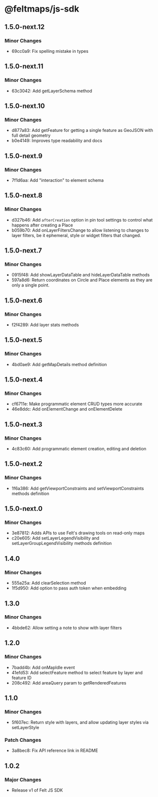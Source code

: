 # @feltmaps/js-sdk

## 1.5.0-next.12

### Minor Changes

* 69cc0a9: Fix spelling mistake in types

## 1.5.0-next.11

### Minor Changes

* 63c3042: Add getLayerSchema method

## 1.5.0-next.10

### Minor Changes

* d877a83: Add getFeature for getting a single feature as GeoJSON with full detail geometry
* b0e4149: Improves type readability and docs

## 1.5.0-next.9

### Minor Changes

* 7f1d6aa: Add "interaction" to element schema

## 1.5.0-next.8

### Minor Changes

* d327b46: Add `afterCreation` option in pin tool settings to control what happens after creating a Place
* b059b70: Add onLayerFiltersChange to allow listening to changes to layer filters, be it ephemeral, style or widget filters that changed.

## 1.5.0-next.7

### Minor Changes

* 0915f48: Add showLayerDataTable and hideLayerDataTable methods
* 597a8d6: Return coordinates on Circle and Place elements as they are only a single point.

## 1.5.0-next.6

### Minor Changes

* f2f4289: Add layer stats methods

## 1.5.0-next.5

### Minor Changes

* 4bd0ae9: Add getMapDetails method definition

## 1.5.0-next.4

### Minor Changes

* cf6711e: Make programmatic element CRUD types more accurate
* 46e8ddc: Add onElementChange and onElementDelete

## 1.5.0-next.3

### Minor Changes

* 4c83c60: Add programmatic element creation, editing and deletion

## 1.5.0-next.2

### Minor Changes

* 1f6a386: Add getViewportConstraints and setViewportConstraints methods definition

## 1.5.0-next.0

### Minor Changes

* 3e87812: Adds APIs to use Felt's drawing tools on read-only maps
* c20e605: Add setLayerLegendVisibility and setLayerGroupLegendVisibility methods definition

## 1.4.0

### Minor Changes

* 555a25a: Add clearSelection method
* 1f5d950: Add option to pass auth token when embedding

## 1.3.0

### Minor Changes

* 4bbde62: Allow setting a note to show with layer filters

## 1.2.0

### Minor Changes

* 7badd4b: Add onMapIdle event
* 41efd53: Add selectFeature method to select feature by layer and feature ID
* 208c492: Add areaQuery param to getRenderedFeatures

## 1.1.0

### Minor Changes

* 5f607ec: Return style with layers, and allow updating layer styles via setLayerStyle

### Patch Changes

* 3a8bec8: Fix API reference link in README

## 1.0.2

### Major Changes

* Release v1 of Felt JS SDK
